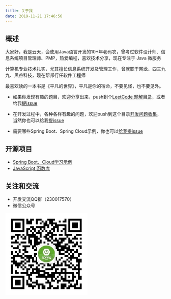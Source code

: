 ```yaml
---
title: 关于我
date: 2019-11-21 17:46:56
---
```


## 概述

大家好，我是云天，会使用Java语言开发的10+年老码农，曾考过软件设计师、信息系统项目管理师、PMP，热爱编程，喜欢技术分享，现在专注于 Java 微服务

计算机专业技术扎实，尤其擅长信息系统开发及管理工作，曾就职于网龙、四三九九、黑谷科技，现在帮邦行任软件工程师

最喜欢读的一本书是《平凡的世界》，平凡是你的宿命，不要见怪，也不要见外。

- 如果你发现有趣的题目，欢迎分享出来，push到个[LeetCode 题解目录](https://github.com/smltq/spring-boot-demo/tree/master/leetcode)，或者给我[提issue](https://github.com/smltq/spring-boot-demo/issues)

- 在开发过程中，各种各样有趣的问题，欢迎push到这个目录[开发问题收集](https://github.com/smltq/blog/tree/master/source/_posts/javaGather)，当然你也可以给我[提issue](https://github.com/smltq/blog/issues)

- 需要哪些Spring Boot、Spring Cloud示例，你也可以[给我提issue](https://github.com/smltq/spring-boot-demo/issues)

## 开源项目

- [Spring Boot、Cloud学习示例](https://github.com/smltq/spring-boot-demo)
- [JavaScript 函数库](https://github.com/smltq/jPublic)

## 关注和交流

- 开发交流QQ群（230017570）
- 微信公众号

![微信公众号](/images/qrcode.jpg)